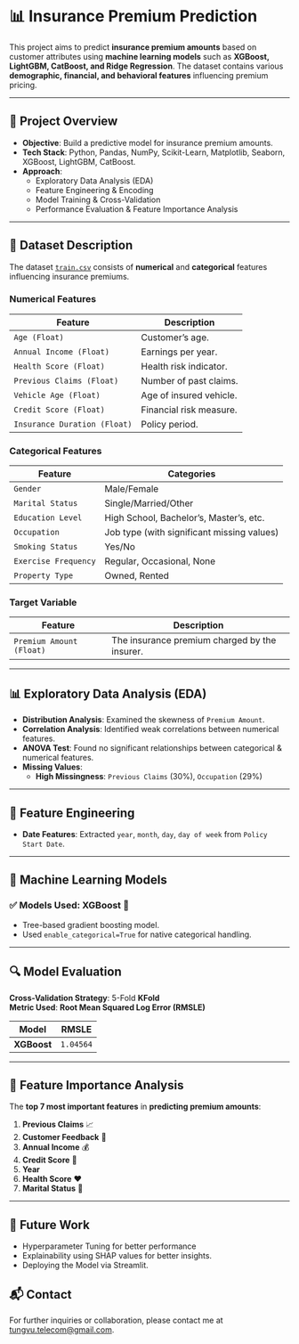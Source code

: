 # 📊 Insurance Premium Prediction

This project aims to predict **insurance premium amounts** based on customer attributes using **machine learning models** such as **XGBoost, LightGBM, CatBoost, and Ridge Regression**. The dataset contains various **demographic, financial, and behavioral features** influencing premium pricing.

---

## 📌 **Project Overview**
- **Objective**: Build a predictive model for insurance premium amounts.
- **Tech Stack**: Python, Pandas, NumPy, Scikit-Learn, Matplotlib, Seaborn, XGBoost, LightGBM, CatBoost.
- **Approach**:
  - Exploratory Data Analysis (EDA)
  - Feature Engineering & Encoding
  - Model Training & Cross-Validation
  - Performance Evaluation & Feature Importance Analysis

---

## 📂 **Dataset Description**
The dataset [`train.csv`](https://www.kaggle.com/competitions/playground-series-s4e12/data) consists of **numerical** and **categorical** features influencing insurance premiums.


### **Numerical Features**
| **Feature** | **Description** |
|------------|----------------|
| `Age (Float)` | Customer’s age. |
| `Annual Income (Float)` | Earnings per year. |
| `Health Score (Float)` | Health risk indicator. |
| `Previous Claims (Float)` | Number of past claims. |
| `Vehicle Age (Float)` | Age of insured vehicle. |
| `Credit Score (Float)` | Financial risk measure. |
| `Insurance Duration (Float)` | Policy period. |

### **Categorical Features**
| **Feature** | **Categories** |
|------------|--------------|
| `Gender` | Male/Female |
| `Marital Status` | Single/Married/Other |
| `Education Level` | High School, Bachelor’s, Master’s, etc. |
| `Occupation` | Job type (with significant missing values) |
| `Smoking Status` | Yes/No |
| `Exercise Frequency` | Regular, Occasional, None |
| `Property Type` | Owned, Rented |

### **Target Variable**
| **Feature** | **Description** |
|------------|----------------|
| `Premium Amount (Float)` | The insurance premium charged by the insurer. |

---

## 📊 **Exploratory Data Analysis (EDA)**
- **Distribution Analysis**: Examined the skewness of `Premium Amount`.
- **Correlation Analysis**: Identified weak correlations between numerical features.
- **ANOVA Test**: Found no significant relationships between categorical & numerical features.
- **Missing Values**:
  - **High Missingness**: `Previous Claims` (30%), `Occupation` (29%)


---

## 🔧 **Feature Engineering**
- **Date Features**: Extracted `year`, `month`, `day`, `day of week` from `Policy Start Date`.

---

## 🤖 **Machine Learning Models**
### ✅ **Models Used**: **XGBoost** 🚀
- Tree-based gradient boosting model.
- Used `enable_categorical=True` for native categorical handling.

---

## 🔍 **Model Evaluation**
**Cross-Validation Strategy**: 5-Fold **KFold**  
**Metric Used**: **Root Mean Squared Log Error (RMSLE)**  

| Model | RMSLE |
|--------|------|
| **XGBoost** | `1.04564` |

---

## 📌 **Feature Importance Analysis**
The **top 7 most important features** in **predicting premium amounts**:
1. **Previous Claims** 📈
2. **Customer Feedback** 💬
3. **Annual Income** 💰
4. **Credit Score** 🔢
5. **Year** 
6. **Health Score** ❤️
7. **Marital Status** 💍

---

## 🚀 Future Work
- Hyperparameter Tuning for better performance
- Explainability using SHAP values for better insights.
- Deploying the Model via Streamlit.

## 📬 Contact
For further inquiries or collaboration, please contact me at [tungvu.telecom@gmail.com](mailto:tungvutelecom@gmail.com).
